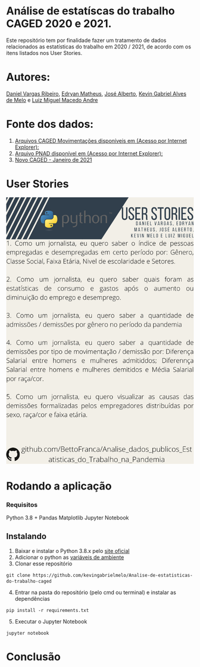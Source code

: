 # Análise de estatíscas do trabalho CAGED 2020 e 2021.
Este repositório tem por finalidade fazer um tratamento de dados relacionados as estatísticas do trabalho em 2020 / 2021, de acordo com os itens listados nos User Stories. 

# Autores:
[Daniel Vargas Ribeiro](https://github.com/DanVargaa/), [Edryan Matheus](https://github.com/edryan25/), [José Alberto](https://github.com/BettoFranca/), [Kevin Gabriel Alves de Melo](https://github.com/kevingabrielmelo/) e [Luiz Miguel Macedo Andre](https://github.com/Salitop/)

# Fonte dos dados:
1. [Arquivos CAGED Movimentações disponíveis em (Acesso por Internet Explorer):](https://ftp.mtps.gov.br/pdet/microdados/NOVO%20CAGED/Movimenta%E7%F5es/2021/Abril/)
2. [Arquivo PNAD disponível em (Acesso por Internet Explorer):](https://ftp.ibge.gov.br/Trabalho_e_Rendimento/Pesquisa_Nacional_por_Amostra_de_Domicilios_PNAD_COVID19/Mensal/Tabelas/pnad_covid19_202011_trabalho_BR_GR_UF.xlsx)
3. [Novo CAGED - Janeiro de 2021](http://pdet.mte.gov.br/novo-caged/novo-caged-2021/novo-caged-janeiro-2021)

# User Stories
![User Stories](https://github.com/BettoFranca/Analise_dados_publicos_Estatisticas_do_Trabalho_na_Pandemia/blob/main/Documentos/user_stories/user_stories.png)

# Rodando a aplicação

### Requisitos
Python 3.8 +
Pandas
Matplotlib
Jupyter Notebook

## Instalando
1. Baixar e instalar o Python 3.8.x pelo [site oficial](https://www.python.org/downloads/)
2. Adicionar o python as [variáveis de ambiente](https://datatofish.com/add-python-to-windows-path/)
3. Clonar esse repositório 
```
git clone https://github.com/kevingabrielmelo/Analise-de-estatisticas-do-trabalho-caged
```
4. Entrar na pasta do repositório (pelo cmd ou terminal) e instalar as dependências

```
pip install -r requirements.txt
```
5. Executar o Jupyter Notebook
```
jupyter notebook
```

# Conclusão
